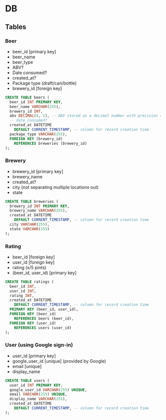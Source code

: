 # DB

## Tables

### Beer

- beer_id [primary key]
- beer_name
- beer_type
- ABV?
- Date consumed?
- created_at?
- Package type (draft/can/bottle)
- brewery_id [foreign key]
```sql
CREATE TABLE beers (
  beer_id INT PRIMARY KEY,
  beer_name VARCHAR(255),
  brewery_id INT,
  abv DECIMAL(4, 1), -- ABV stored as a decimal number with precision 4 (total digits) and 1 decimal place
  -- date_consumed?
  created_at DATETIME
    DEFAULT CURRENT_TIMESTAMP, -- column for record creation time
  package_type VARCHAR(255),
  FOREIGN KEY (brewery_id)
    REFERENCES breweries (brewery_id)
);
```

### Brewery

- brewery_id [primary key]
- brewery_name
- created_at?
- city (not separating multiple locations out)
- state
```sql
CREATE TABLE breweries (
  brewery_id INT PRIMARY KEY,
  brewery_name VARCHAR(255),
  created_at DATETIME
    DEFAULT CURRENT_TIMESTAMP, -- column for record creation time
  city VARCHAR(255),
  state VARCHAR(255)
);
```

### Rating

- beer_id [foreign key]
- user_id [foreign key]
- rating (x/5 pints)
- (beer_id, user_id) [primary key]
```sql
CREATE TABLE ratings (
  beer_id INT,
  user_id INT,
  rating INT,
  created_at DATETIME
    DEFAULT CURRENT_TIMESTAMP, -- column for record creation time
  PRIMARY KEY (beer_id, user_id),
  FOREIGN KEY (beer_id)
    REFERENCES beers (beer_id),
  FOREIGN KEY (user_id)
    REFERENCES users (user_id)
);
```

### User (using Google sign-in)

- user_id [primary key]
- google_user_id [unique] (provided by Google)
- email [unique]
- display_name
```sql
CREATE TABLE users (
  user_id INT PRIMARY KEY,
  google_user_id VARCHAR(255) UNIQUE,
  email VARCHAR(255) UNIQUE,
  display_name VARCHAR(255),
  created_at DATETIME
    DEFAULT CURRENT_TIMESTAMP, -- column for record creation time
);
```
